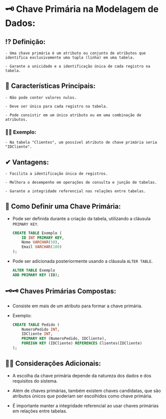 # 🗝 **Chave Primária na Modelagem de Dados:**

## ⁉ **Definição:**

    - Uma chave primária é um atributo ou conjunto de atributos que identifica exclusivamente uma tupla (linha) em uma tabela.
    
    - Garante a unicidade e a identificação única de cada registro na tabela.

## 🧩 **Características Principais:**
    - Não pode conter valores nulos.

    - Deve ser única para cada registro na tabela.

    - Pode consistir em um único atributo ou em uma combinação de atributos.

### 👩‍🏫 **Exemplo:**

    - Na tabela "Clientes", um possível atributo de chave primária seria "IDCliente".

## ✔ **Vantagens:**
    - Facilita a identificação única de registros.

    - Melhora o desempenho em operações de consulta e junção de tabelas.

    - Garante a integridade referencial nas relações entre tabelas.

## 🤔 **Como Definir uma Chave Primária:**

  - Pode ser definida durante a criação da tabela, utilizando a cláusula `PRIMARY KEY`.

    ```sql
    CREATE TABLE Exemplo (
        ID INT PRIMARY KEY,
        Nome VARCHAR(50),
        Email VARCHAR(100)
    );
    ```
  
  - Pode ser adicionada posteriormente usando a cláusula `ALTER TABLE`.

    ```sql
    ALTER TABLE Exemplo
    ADD PRIMARY KEY (ID);
    ```

## 🗝🗝 **Chaves Primárias Compostas:**

  - Consiste em mais de um atributo para formar a chave primária.

  - Exemplo:

    ```sql
    CREATE TABLE Pedido (
        NumeroPedido INT,
        IDCliente INT,
        PRIMARY KEY (NumeroPedido, IDCliente),
        FOREIGN KEY (IDCliente) REFERENCES Clientes(IDCliente)
    );
    ```

## 💭🤔 **Considerações Adicionais:**

  - A escolha da chave primária depende da natureza dos dados e dos requisitos do sistema.

  - Além de chaves primárias, também existem chaves candidatas, que são atributos únicos que poderiam ser escolhidos como chave primária.

  - É importante manter a integridade referencial ao usar chaves primárias em relações entre tabelas.
